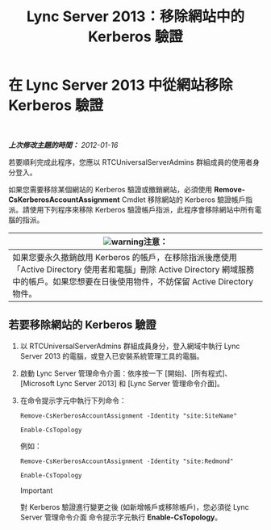 ﻿---
title: Lync Server 2013：移除網站中的 Kerberos 驗證
TOCTitle: 移除網站中的 Kerberos 驗證
ms:assetid: 93171b02-bb36-42dc-943d-86d9dde45b59
ms:mtpsurl: https://technet.microsoft.com/zh-tw/library/Gg398749(v=OCS.15)
ms:contentKeyID: 49291683
ms.date: 08/10/2015
mtps_version: v=OCS.15
ms.translationtype: HT
---

# 在 Lync Server 2013 中從網站移除 Kerberos 驗證

 

_**上次修改主題的時間：** 2012-01-16_

若要順利完成此程序，您應以 RTCUniversalServerAdmins 群組成員的使用者身分登入。

如果您需要移除某個網站的 Kerberos 驗證或撤銷網站，必須使用 **Remove-CsKerberosAccountAssignment** Cmdlet 移除網站的 Kerberos 驗證帳戶指派。請使用下列程序來移除 Kerberos 驗證帳戶指派，此程序會移除網站中所有電腦的指派。

<table>
<thead>
<tr class="header">
<th><img src="images/Hh202161.warning(OCS.15).gif" title="warning" alt="warning" />注意：</th>
</tr>
</thead>
<tbody>
<tr class="odd">
<td>如果您要永久撤銷啟用 Kerberos 的帳戶，在移除指派後應使用「Active Directory 使用者和電腦」刪除 Active Directory 網域服務 中的帳戶。如果您想要在日後使用物件，不妨保留 Active Directory 物件。</td>
</tr>
</tbody>
</table>


## 若要移除網站的 Kerberos 驗證

1.  以 RTCUniversalServerAdmins 群組成員身分，登入網域中執行 Lync Server 2013 的電腦，或登入已安裝系統管理工具的電腦。

2.  啟動 Lync Server 管理命令介面：依序按一下 \[開始\]、\[所有程式\]、\[Microsoft Lync Server 2013\] 和 \[Lync Server 管理命令介面\]。

3.  在命令提示字元中執行下列命令：
    
    ```
    Remove-CsKerberosAccountAssignment -Identity "site:SiteName"
    ```
    ```
    Enable-CsTopology
    ```

    例如：
    
    ```
    Remove-CsKerberosAccountAssignment -Identity "site:Redmond"
    ```
    ```
    Enable-CsTopology
    ```
    
    > [!IMPORTANT]  
    > 對 Kerberos 驗證進行變更之後 (如新增帳戶或移除帳戶)，您必須從 Lync Server 管理命令介面 命令提示字元執行 <strong>Enable-CsTopology</strong>。
    

